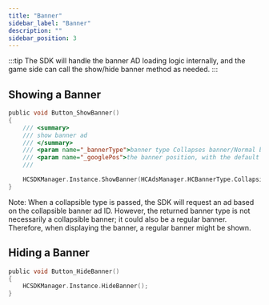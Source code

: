 ```yaml
---
title: "Banner"
sidebar_label: "Banner"
description: ""
sidebar_position: 3
---
```


:::tip
The SDK will handle the banner AD loading logic internally, and the game side can call the show/hide banner method as needed.
:::

## Showing a Banner
```c
public void Button_ShowBanner()
{
    /// <summary>
    /// show banner ad
    /// </summary>
    /// <param name="_bannerType">banner type Collapses banner/Normal banner</param>
    /// <param name="_googlePos">the banner position, with the default bottom centered</param>
    /// 

    HCSDKManager.Instance.ShowBanner(HCAdsManager.HCBannerType.Collapsible, GoogleMobileAds.Api.AdPosition.Bottom);
}
```

Note: When a collapsible type is passed, the SDK will request an ad based on the collapsible banner ad ID. However, the returned banner type is not necessarily a collapsible banner; it could also be a regular banner. Therefore, when displaying the banner, a regular banner might be shown.

## Hiding a Banner

```c
public void Button_HideBanner()
{
    HCSDKManager.Instance.HideBanner();
}
```

